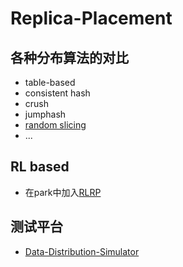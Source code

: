 # Replica-Placement

## 各种分布算法的对比

- table-based
- consistent hash
- crush
- jumphash
- [random slicing](https://github.com/peermaps/random-slicing)
- ...

## RL based 

- 在park中加入[RLRP](https://github.com/emperorlu/RL-based-Placement)

## 测试平台

- [Data-Distribution-Simulator](https://github.com/emperorlu/Data-Distribution-Simulator)
